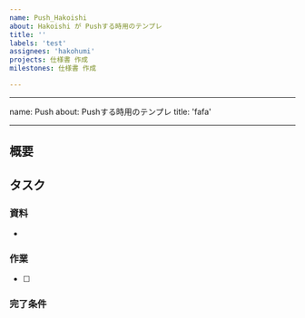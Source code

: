 ```yaml
---
name: Push_Hakoishi
about: Hakoishi が Pushする時用のテンプレ
title: ''
labels: 'test'
assignees: 'hakohumi'
projects: 仕様書 作成
milestones: 仕様書 作成

---
```


---
name: Push
about: Pushする時用のテンプレ
title: 'fafa'

---


## 概要

## タスク

### 資料

+ 

### 作業

+ [ ] 

### 完了条件


